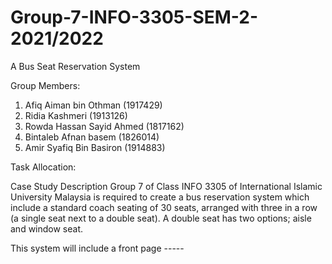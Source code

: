 # Group-7-INFO-3305-SEM-2-2021/2022
A Bus Seat Reservation System

Group Members:
1) Afiq Aiman bin Othman (1917429)
2) Ridia Kashmeri (1913126)
3) Rowda Hassan Sayid Ahmed (1817162)
4) Bintaleb Afnan basem (1826014)
5) Amir Syafiq Bin Basiron (1914883)

Task Allocation:

Case Study Description
Group 7 of Class INFO 3305 of International Islamic University Malaysia is required to create a bus reservation system which include a standard coach seating of 30 seats, arranged with three in a row (a single seat next to a double seat). A double seat has two options; aisle and window seat.

This system will include a front page -----
